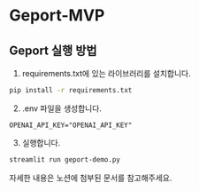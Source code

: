 # Geport-MVP

## Geport 실행 방법

1. requirements.txt에 있는 라이브러리를 설치합니다.
```bash
pip install -r requirements.txt
```

2. .env 파일을 생성합니다.
```
OPENAI_API_KEY="OPENAI_API_KEY"
```

3. 실행합니다.
```bash
streamlit run geport-demo.py
```

자세한 내용은 노션에 첨부된 문서를 참고해주세요.